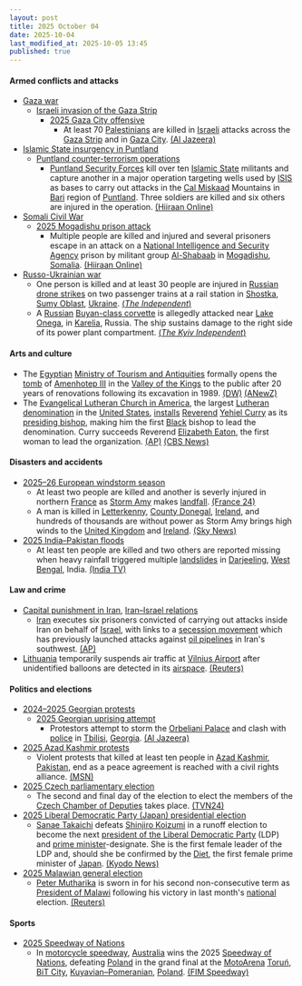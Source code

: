 ```yaml
---
layout: post
title: 2025 October 04
date: 2025-10-04
last_modified_at: 2025-10-05 13:45
published: true
---
```



#### Armed conflicts and attacks

* [Gaza war](https://en.wikipedia.org/wiki/Gaza_war "Gaza war")
  * [Israeli invasion of the Gaza Strip](https://en.wikipedia.org/wiki/Israeli_invasion_of_the_Gaza_Strip "Israeli invasion of the Gaza Strip")
    * [2025 Gaza City offensive](https://en.wikipedia.org/wiki/2025_Gaza_City_offensive "2025 Gaza City offensive")
      * At least 70 [Palestinians](https://en.wikipedia.org/wiki/Palestinians "Palestinians") are killed in [Israeli](https://en.wikipedia.org/wiki/Israel_Defense_Forces "Israel Defense Forces") attacks across the [Gaza Strip](https://en.wikipedia.org/wiki/Gaza_Strip "Gaza Strip") and in [Gaza City](https://en.wikipedia.org/wiki/Gaza_City "Gaza City"). [(Al Jazeera)](https://www.aljazeera.com/news/liveblog/2025/10/4/live-trumps-tells-israel-stop-bombing-gaza-after-hamas-ceasefire-reply)
* [Islamic State insurgency in Puntland](https://en.wikipedia.org/wiki/Islamic_State_insurgency_in_Puntland "Islamic State insurgency in Puntland")
  * [Puntland counter-terrorism operations](https://en.wikipedia.org/wiki/Puntland_counter-terrorism_operations "Puntland counter-terrorism operations")
    * [Puntland Security Forces](https://en.wikipedia.org/wiki/Puntland_Dervish_Force "Puntland Dervish Force") kill over ten [Islamic State](https://en.wikipedia.org/wiki/Islamic_State_%E2%80%93_Somalia_Province "Islamic State – Somalia Province") militants and capture another in a major operation targeting wells used by [ISIS](https://en.wikipedia.org/wiki/ISIS "ISIS") as bases to carry out attacks in the [Cal Miskaad](https://en.wikipedia.org/wiki/Cal_Miskaad "Cal Miskaad") Mountains in [Bari](https://en.wikipedia.org/wiki/Bari%2C_Somalia "Bari, Somalia") region of [Puntland](https://en.wikipedia.org/wiki/Puntland "Puntland"). Three soldiers are killed and six others are injured in the operation. [(Hiiraan Online)](https://www.hiiraan.com/news4/2025/Oct/203185/puntland_forces_kill_over_ten_isis_members_in_major_operation_in_bari_region.aspx?utm_source=hiiraan&utm_medium=SomaliNewsUpdateFront)
* [Somali Civil War](https://en.wikipedia.org/wiki/Somali_Civil_War_%282009%E2%80%93present%29 "Somali Civil War (2009–present)")
  * [2025 Mogadishu prison attack](https://en.wikipedia.org/wiki/2025_Mogadishu_prison_attack "2025 Mogadishu prison attack")
    * Multiple people are killed and injured and several prisoners escape in an attack on a [National Intelligence and Security Agency](https://en.wikipedia.org/wiki/National_Intelligence_and_Security_Agency "National Intelligence and Security Agency") prison by militant group [Al-Shabaab](https://en.wikipedia.org/wiki/Al-Shabaab_%28militant_group%29 "Al-Shabaab (militant group)") in [Mogadishu](https://en.wikipedia.org/wiki/Mogadishu "Mogadishu"), [Somalia](https://en.wikipedia.org/wiki/Somalia "Somalia"). [(Hiiraan Online)](https://www.hiiraan.com/news4/2025/Oct/203186/suspected_al_shabaab_militants_attack_mogadishu_s_godka_jilacow_prison.aspx?utm_source=hiiraan&utm_medium=SomaliNewsUpdateFront)
* [Russo-Ukrainian war](https://en.wikipedia.org/wiki/Russo-Ukrainian_war_%282022%E2%80%93present%29 "Russo-Ukrainian war (2022–present)")
  * One person is killed and at least 30 people are injured in [Russian](https://en.wikipedia.org/wiki/Russia "Russia") [drone strikes](https://en.wikipedia.org/wiki/Drone_warfare "Drone warfare") on two passenger trains at a rail station in [Shostka](https://en.wikipedia.org/wiki/Shostka "Shostka"), [Sumy Oblast](https://en.wikipedia.org/wiki/Sumy_Oblast "Sumy Oblast"), [Ukraine](https://en.wikipedia.org/wiki/Ukraine "Ukraine"). [(*The Independent*)](https://www.independent.co.uk/news/world/europe/ukraine-russia-war-putin-zelensky-kyiv-train-latest-news-b2839307.html)
  * A [Russian](https://en.wikipedia.org/wiki/Russian_Armed_Forces "Russian Armed Forces") [Buyan-class corvette](https://en.wikipedia.org/wiki/Buyan-class_corvette "Buyan-class corvette") is allegedly attacked near [Lake Onega](https://en.wikipedia.org/wiki/Lake_Onega "Lake Onega"), in [Karelia](https://en.wikipedia.org/wiki/Republic_of_Karelia "Republic of Karelia"), Russia. The ship sustains damage to the right side of its power plant compartment. [(*The Kyiv Independent*)](https://kyivindependent.com/ukraine-struck-russias-missile-ship-grad-in-karelia-military-says/)

#### Arts and culture

* The [Egyptian](https://en.wikipedia.org/wiki/Egypt "Egypt") [Ministry of Tourism and Antiquities](https://en.wikipedia.org/wiki/Ministry_of_Tourism_and_Antiquities_%28Egypt%29 "Ministry of Tourism and Antiquities (Egypt)") formally opens the [tomb](https://en.wikipedia.org/wiki/WV22 "WV22") of [Amenhotep III](https://en.wikipedia.org/wiki/Amenhotep_III "Amenhotep III") in the [Valley of the Kings](https://en.wikipedia.org/wiki/Valley_of_the_Kings "Valley of the Kings") to the public after 20 years of renovations following its excavation in 1989. [(DW)](https://www.dw.com/en/egypt-opens-one-of-the-valley-of-the-kings-largest-tombs/a-74236547) [(ANewZ)](https://anewz.tv/region/middle-east/13882/amenhotep-iiis-restored-tomb-reopens-in-valley-of-the-kings/news)
* The [Evangelical Lutheran Church in America](https://en.wikipedia.org/wiki/Evangelical_Lutheran_Church_in_America "Evangelical Lutheran Church in America"), the largest [Lutheran](https://en.wikipedia.org/wiki/Lutheran "Lutheran") [denomination](https://en.wikipedia.org/wiki/List_of_Lutheran_denominations_in_North_America "List of Lutheran denominations in North America") in the [United States](https://en.wikipedia.org/wiki/United_States "United States"), [installs](https://en.wikipedia.org/wiki/Installation_%28Christianity%29 "Installation (Christianity)") [Reverend](https://en.wikipedia.org/wiki/The_Reverend "The Reverend") [Yehiel Curry](https://en.wikipedia.org/wiki/Yehiel_Curry "Yehiel Curry") as its [presiding bishop](https://en.wikipedia.org/wiki/Presiding_bishop "Presiding bishop"), making him the first [Black](https://en.wikipedia.org/wiki/Black_American "Black American") bishop to lead the denomination. Curry succeeds Reverend [Elizabeth Eaton](https://en.wikipedia.org/wiki/Elizabeth_Eaton "Elizabeth Eaton"), the first woman to lead the organization. [(AP)](https://apnews.com/article/black-lutheran-elca-presiding-bishop-yehiel-curry-38f9a30204a311d6f1a6178fb1afe950) [(CBS News)](https://www.cbsnews.com/news/lutheran-denomination-installs-its-first-black-presiding-bishop-yehiel-curry/)

#### Disasters and accidents

* [2025–26 European windstorm season](https://en.wikipedia.org/wiki/2025%E2%80%9326_European_windstorm_season "2025–26 European windstorm season")
  * At least two people are killed and another is severly injured in northern [France](https://en.wikipedia.org/wiki/France "France") as [Storm Amy](https://en.wikipedia.org/wiki/Storm_Amy "Storm Amy") makes [landfall](https://en.wikipedia.org/wiki/Landfall "Landfall"). [(France 24)](https://www.france24.com/en/france/20251004-storm-amy-kills-two-in-france-as-powerful-whirling-winds-put-nation-on-alert)
  * A man is killed in [Letterkenny](https://en.wikipedia.org/wiki/Letterkenny "Letterkenny"), [County Donegal](https://en.wikipedia.org/wiki/County_Donegal "County Donegal"), [Ireland](https://en.wikipedia.org/wiki/Republic_of_Ireland "Republic of Ireland"), and hundreds of thousands are without power as Storm Amy brings high winds to the [United Kingdom](https://en.wikipedia.org/wiki/United_Kingdom "United Kingdom") and [Ireland](https://en.wikipedia.org/wiki/Ireland "Ireland"). [(Sky News)](https://news.sky.com/story/man-dies-and-tens-of-thousands-without-power-as-storm-amy-brings-90mph-winds-to-uk-and-ireland-13443835)
* [2025 India–Pakistan floods](https://en.wikipedia.org/wiki/2025_India%E2%80%93Pakistan_floods "2025 India–Pakistan floods")
  * At least ten people are killed and two others are reported missing when heavy rainfall triggered multiple [landslides](https://en.wikipedia.org/wiki/Landslide "Landslide") in [Darjeeling](https://en.wikipedia.org/wiki/Darjeeling "Darjeeling"), [West Bengal](https://en.wikipedia.org/wiki/West_Bengal "West Bengal"), India. [(India TV)](https://www.indiatvnews.com/west-bengal/news-darjeeling-landslide-updates-bridge-collapse-heavy-rainfall-several-killed-injured-roads-cut-off-west-bengal-teesta-river-waterlogging-imd-forecast-2025-10-05-1011375?utm_source=Taboola_Recirculation&utm_medium=RC&utm_campaign=IndiaTV)

#### Law and crime

* [Capital punishment in Iran](https://en.wikipedia.org/wiki/Capital_punishment_in_Iran "Capital punishment in Iran"), [Iran–Israel relations](https://en.wikipedia.org/wiki/Iran%E2%80%93Israel_relations "Iran–Israel relations")
  * [Iran](https://en.wikipedia.org/wiki/Iran "Iran") executes six prisoners convicted of carrying out attacks inside Iran on behalf of [Israel](https://en.wikipedia.org/wiki/Israel "Israel"), with links to a [secession movement](https://en.wikipedia.org/wiki/Arab_Struggle_Movement_for_the_Liberation_of_Ahwaz "Arab Struggle Movement for the Liberation of Ahwaz") which has previously launched attacks against [oil pipelines](https://en.wikipedia.org/wiki/Oil_pipeline "Oil pipeline") in Iran's southwest. [(AP)](https://apnews.com/article/iran-israel-executes-death-row-inmates-executes-d7be7a4b2e1d18c9abb897a0f30fdc71)
* [Lithuania](https://en.wikipedia.org/wiki/Lithuania "Lithuania") temporarily suspends air traffic at [Vilnius Airport](https://en.wikipedia.org/wiki/Vilnius_Airport "Vilnius Airport") after unidentified balloons are detected in its [airspace](https://en.wikipedia.org/wiki/Airspace "Airspace"). [(Reuters)](https://www.reuters.com/world/vilnius-airport-suspends-traffic-over-hot-air-balloons-lrt-bns-report-2025-10-04/)

#### Politics and elections

* [2024–2025 Georgian protests](https://en.wikipedia.org/wiki/2024%E2%80%932025_Georgian_protests "2024–2025 Georgian protests")
  * [2025 Georgian uprising attempt](https://en.wikipedia.org/wiki/2025_Georgian_uprising_attempt "2025 Georgian uprising attempt")
    * Protestors attempt to storm the [Orbeliani Palace](https://en.wikipedia.org/wiki/Orbeliani_Palace "Orbeliani Palace") and clash with [police](https://en.wikipedia.org/wiki/Law_enforcement_in_Georgia_%28country%29 "Law enforcement in Georgia (country)") in [Tbilisi](https://en.wikipedia.org/wiki/Tbilisi "Tbilisi"), [Georgia](https://en.wikipedia.org/wiki/Georgia_%28country%29 "Georgia (country)"). [(Al Jazeera)](https://www.aljazeera.com/news/2025/10/4/police-fire-water-cannon-at-georgia-protesters-near-presidential-palace)
* [2025 Azad Kashmir protests](https://en.wikipedia.org/wiki/2025_Azad_Kashmir_protests "2025 Azad Kashmir protests")
  * Violent protests that killed at least ten people in [Azad Kashmir](https://en.wikipedia.org/wiki/Azad_Kashmir "Azad Kashmir"), [Pakistan](https://en.wikipedia.org/wiki/Pakistan "Pakistan"), end as a peace agreement is reached with a civil rights alliance. [(MSN)](https://www.msn.com/en-ca/news/world/violent-protests-end-as-peace-agreement-reached-in-pakistan-administered-kashmir/ar-AA1NQYdN?ocid=winp1taskbar&cvid=654a5c51875f4a86a66ac46a3af2c5ac&ei=64)
* [2025 Czech parliamentary election](https://en.wikipedia.org/wiki/2025_Czech_parliamentary_election "2025 Czech parliamentary election")
  * The second and final day of the election to elect the members of the [Czech Chamber of Deputies](https://en.wikipedia.org/wiki/Chamber_of_Deputies_of_the_Czech_Republic "Chamber of Deputies of the Czech Republic") takes place. [(TVN24)](https://tvn24.pl/swiat/czesi-zaglosowali-partia-bylego-premiera-na-prowadzeniu-st8682183)
* [2025 Liberal Democratic Party (Japan) presidential election](https://en.wikipedia.org/wiki/2025_Liberal_Democratic_Party_%28Japan%29_presidential_election "2025 Liberal Democratic Party (Japan) presidential election")
  * [Sanae Takaichi](https://en.wikipedia.org/wiki/Sanae_Takaichi "Sanae Takaichi") defeats [Shinjiro Koizumi](https://en.wikipedia.org/wiki/Shinjiro_Koizumi "Shinjiro Koizumi") in a runoff election to become the next [president of the Liberal Democratic Party](https://en.wikipedia.org/wiki/President_of_the_Liberal_Democratic_Party_%28Japan%29 "President of the Liberal Democratic Party (Japan)") (LDP) and [prime minister](https://en.wikipedia.org/wiki/Prime_Minister_of_Japan "Prime Minister of Japan")-designate. She is the first female leader of the LDP and, should she be confirmed by the [Diet](https://en.wikipedia.org/wiki/National_Diet "National Diet"), the first female prime minister of [Japan](https://en.wikipedia.org/wiki/Japan "Japan"). [(Kyodo News)](https://english.kyodonews.net/articles/-/62124)
* [2025 Malawian general election](https://en.wikipedia.org/wiki/2025_Malawian_general_election "2025 Malawian general election")
  * [Peter Mutharika](https://en.wikipedia.org/wiki/Peter_Mutharika "Peter Mutharika") is sworn in for his second non-consecutive term as [President of Malawi](https://en.wikipedia.org/wiki/President_of_Malawi "President of Malawi") following his victory in last month's [national](https://en.wikipedia.org/wiki/Malawi "Malawi") election. [(Reuters)](https://www.reuters.com/world/africa/malawis-mutharika-sworn-second-term-president-2025-10-04/)

#### Sports

* [2025 Speedway of Nations](https://en.wikipedia.org/wiki/2025_Speedway_of_Nations "2025 Speedway of Nations")
  * In [motorcycle speedway](https://en.wikipedia.org/wiki/Motorcycle_speedway "Motorcycle speedway"), [Australia](https://en.wikipedia.org/wiki/Australia_national_speedway_team "Australia national speedway team") wins the 2025 [Speedway of Nations](https://en.wikipedia.org/wiki/Speedway_of_Nations "Speedway of Nations"), defeating [Poland](https://en.wikipedia.org/wiki/Poland_national_speedway_team "Poland national speedway team") in the grand final at the [MotoArena](https://en.wikipedia.org/wiki/MotoArena_Toru%C5%84 "MotoArena Toruń") [Toruń](https://en.wikipedia.org/wiki/Toru%C5%84 "Toruń"), [BiT City](https://en.wikipedia.org/wiki/BiT_City "BiT City"), [Kuyavian–Pomeranian](https://en.wikipedia.org/wiki/Kuyavian%E2%80%93Pomeranian_Voivodeship "Kuyavian–Pomeranian Voivodeship"), [Poland](https://en.wikipedia.org/wiki/Poland "Poland"). [(FIM Speedway)](https://www.fimspeedway.com/pl/results/fim-speedway-of-nations-final)
